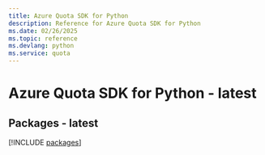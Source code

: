 ```yaml
---
title: Azure Quota SDK for Python
description: Reference for Azure Quota SDK for Python
ms.date: 02/26/2025
ms.topic: reference
ms.devlang: python
ms.service: quota
---
```

# Azure Quota SDK for Python - latest
## Packages - latest
[!INCLUDE [packages](quota-index.md)]